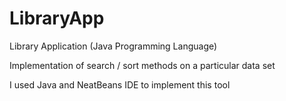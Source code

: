 # LibraryApp
Library Application (Java Programming Language)

Implementation of search / sort methods on a particular data set  

I used Java and NeatBeans IDE to implement this tool
